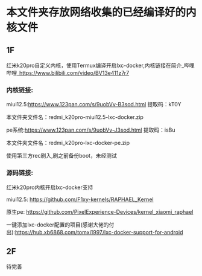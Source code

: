 # 本文件夹存放网络收集的已经编译好的内核文件

## 1F
红米k20pro自定义内核，使用Termux编译开启lxc-docker,内核链接在简介_哔哩哔哩_https://www.bilibili.com/video/BV13e411z7r7

### 内核链接:
miui12.5:https://www.123pan.com/s/9uobVv-B3sod.html 提取码：kT0Y

本文件夹文件名：redmi_k20pro-miui12.5-lxc-docker.zip

pe系统:https://www.123pan.com/s/9uobVv-J3sod.html 提取码：isBu

本文件夹文件名：redmi_k20pro-lxc-docker-pe.zip

使用第三方rec刷入,刷之前备份boot，未经测试

### 源码链接:
红米k20pro内核开启lxc-docker支持

miui12.5:      https://github.com/F1xy-kernels/RAPHAEL_Kernel

原生pe:        https://github.com/PixelExperience-Devices/kernel_xiaomi_raphael

一键添加lxc-docker配置的项目(感谢大佬的付出):https://hub.xb6868.com/tomxi1997/lxc-docker-support-for-android

## 2F
待完善

